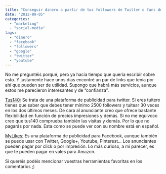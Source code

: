 ```yaml
---
title: "Conseguir dinero a partir de tus followers de Twitter o fans de Facebook"
date: "2012-09-05"
categories: 
  - "marketing"
  - "social-media"
tags: 
  - "dinero"
  - "facebook"
  - "followers"
  - "google"
  - "twitter"
  - "youtube"
---
```


No me preguntéis porqué, pero ya hacía tiempo que quería escribir sobre esto. Y justamente hace unos días encontré un par de links que tenía por ahí que pueden ser de utilidad. Supongo que habrá más servicios, aunque estos me parecieron interesantes y de “confianza”.

[Tus140:](http://www.tus140.com) Se trata de una plataforma de publicidad para twitter. Si eres tuitero tienes que saber que debes tener mínimo 2500 followers y tuitear 30 veces en los dos últimos meses. De cara al anunciante creo que ofrece bastante flexibilidad en función de precios impresiones y demás. Si no me equivoco creo que tus140 comprueba también las visitas y demás. Por lo que no pagarás por nada. Esta como se puede ver con su nombre está en español.

[MyLikes:](http://mylikes.com) Es una plataforma de publicidad para Facebook, aunque también se puede usar con Twitter, Google+, Youtube, Pinterest... Los anunciantes pueden pagar por click o por impresión. Lo más curioso, a mi parecer, es que te pueden pagar en vales para Amazon.

Si queréis podéis mencionar vuestras herramientas favoritas en los comentarios ;)
